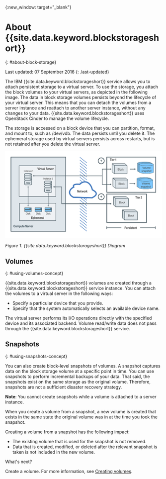 {:new_window: target="_blank"}


# About {{site.data.keyword.blockstorageshort}}
{: #about-block-storage}

Last updated: 07 September 2016
{: .last-updated}

The IBM {{site.data.keyword.blockstorageshort}} service allows you to attach persistent storage to a virtual server.  To use the storage, you attach the block volumes to your virtual servers, as depicted in the following image. The data in block storage volumes persists beyond the lifecycle of your virtual server. This means that you can detach the volumes from a server instance and reattach to another server instance, without any changes to your data. {{site.data.keyword.blockstorageshort}} uses OpenStack Cinder to manage the volume lifecycle. 

The storage is accessed on a block device that you can partition, format, and mount to, such as /dev/vdb. The data persists until you delete it. The ephemeral storage used by virtual servers persists across restarts, but is not retained after you delete the virtual server.

![{{site.data.keyword.blockstorageshort}}](images/block_storage_storagetypes.png)


*Figure 1. {{site.data.keyword.blockstorageshort}} Diagram*

## Volumes 
{: #using-volumes-concept}

{{site.data.keyword.blockstorageshort}} volumes are created through a {{site.data.keyword.blockstorageshort}} service instance. You can attach the volumes to a virtual server in the following ways:
  

* Specify a particular device that you provide. 
* Specify that the system automatically selects an available device name. 

The virtual server performs its I/O operations directly with the specified device and its associated backend.  Volume read/write data does not pass through the {{site.data.keyword.blockstorageshort}} service.

## Snapshots 
{: #using-snapshots-concept}

You can also create block-level snapshots of volumes. A snapshot captures data on the block storage volume at a specific point in time. You can use snapshots to perform incremental backups of your data. That said, the snapshots exist on the same storage as the original volume. Therefore, snapshots are not a sufficient disaster recovery strategy.

**Note**: You cannot create snapshots while a volume is attached to a server instance. 

When you create a volume from a snapshot, a new volume is created that exists in the same state the original volume was in at the time you took the snapshot. 

Creating a volume from a snapshot has the following impact:

* The existing volume that is used for the snapshot is not removed.
* Data that is created, modified, or deleted after the relevant snapshot is taken is not included in the new volume.

What's next?

Create a volume. For more information, see [Creating volumes](../BlockStorage/blockstorage_creatingvolume.html).

